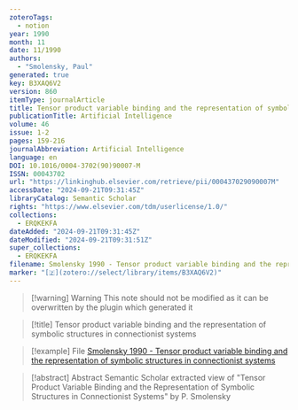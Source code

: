 ```yaml
---
zoteroTags:
  - notion
year: 1990
month: 11
date: 11/1990
authors:
  - "Smolensky, Paul"
generated: true
key: B3XAQ6V2
version: 860
itemType: journalArticle
title: Tensor product variable binding and the representation of symbolic structures in connectionist systems
publicationTitle: Artificial Intelligence
volume: 46
issue: 1-2
pages: 159-216
journalAbbreviation: Artificial Intelligence
language: en
DOI: 10.1016/0004-3702(90)90007-M
ISSN: 00043702
url: "https://linkinghub.elsevier.com/retrieve/pii/000437029090007M"
accessDate: "2024-09-21T09:31:45Z"
libraryCatalog: Semantic Scholar
rights: "https://www.elsevier.com/tdm/userlicense/1.0/"
collections:
  - ERQKEKFA
dateAdded: "2024-09-21T09:31:45Z"
dateModified: "2024-09-21T09:31:51Z"
super_collections:
  - ERQKEKFA
filename: Smolensky 1990 - Tensor product variable binding and the representation of symbolic structures in connectionist systems
marker: "[🇿](zotero://select/library/items/B3XAQ6V2)"
---
```


>[!warning] Warning
> This note should not be modified as it can be overwritten by the plugin which generated it

> [!title] Tensor product variable binding and the representation of symbolic structures in connectionist systems

> [!example] File
> [Smolensky 1990 - Tensor product variable binding and the representation of symbolic structures in connectionist systems](Smolensky%201990%20-%20Tensor%20product%20variable%20binding%20and%20the%20representation%20of%20symbolic%20structures%20in%20connectionist%20systems.pdf)

> [!abstract] Abstract
> Semantic Scholar extracted view of "Tensor Product Variable Binding and the Representation of Symbolic Structures in Connectionist Systems" by P. Smolensky

